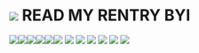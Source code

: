 # ![](https://i.imgur.com/fi1Bygp.gif) READ MY RENTRY BYI
![](https://i.imgur.com/gKN0Mzq.gif)![](https://i.imgur.com/Khg6Xsl.gif)![](https://i.imgur.com/xRbc5oF.gif)![](https://y2k.neocities.org/buttons/drpepper.gif)![](https://y2k.neocities.org/buttons/gameboy_advance_net.gif)![](https://i.imgur.com/ugksSvp.gif)
![](https://i.ibb.co/sPTQH9g/4e37d009-0320-4b7e-a21a-da5f1bcf59d4.jpg)
![](https://64.media.tumblr.com/bcf08acfe2d58a07454dbf1241b8fc52/fbd78c00206bcb28-37/s250x400/47ef118f9c97442cfb04d50f3f0b8666a491506d.gifv) ![](https://64.media.tumblr.com/9f13b21c97e084ad64bea1367b8bb3d2/b4f54c7f92bc9f3b-bb/s250x400/817bdd016480daec13700e86508b73972d17fa5f.gifv) ![](https://64.media.tumblr.com/fcdb1d791e2b0fa67cc61479b06932f4/6f1804d74e3a3f2b-a1/s250x400/7d4a0f630c9dfbb1e1bdfee207a68139fa85a75f.gifv) ![](https://64.media.tumblr.com/f5d8719cdf10ccd4d78cffb486078061/6f1804d74e3a3f2b-3c/s250x400/447ae7557b52bcacba70e472886bd9c9f19be6d8.gifv) ![](https://i.imgur.com/vjW02Hv.gif)
